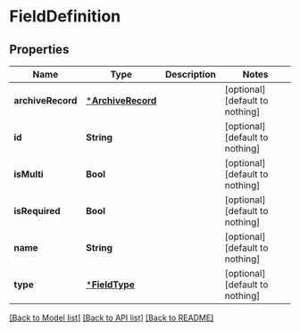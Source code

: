 # FieldDefinition


## Properties
Name | Type | Description | Notes
------------ | ------------- | ------------- | -------------
**archiveRecord** | [***ArchiveRecord**](ArchiveRecord.md) |  | [optional] [default to nothing]
**id** | **String** |  | [optional] [default to nothing]
**isMulti** | **Bool** |  | [optional] [default to nothing]
**isRequired** | **Bool** |  | [optional] [default to nothing]
**name** | **String** |  | [optional] [default to nothing]
**type** | [***FieldType**](FieldType.md) |  | [optional] [default to nothing]


[[Back to Model list]](../README.md#models) [[Back to API list]](../README.md#api-endpoints) [[Back to README]](../README.md)


